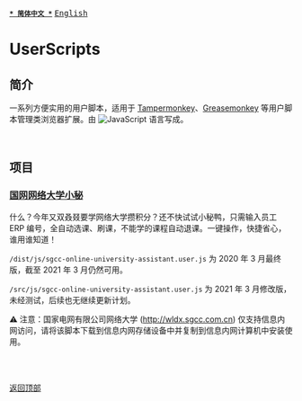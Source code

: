 [<kbd>**`* 简体中文 *`**</kbd>](https://github.com/francis-zhao/userscripts#readme "读我")
[<kbd>English</kbd>](https://github.com/francis-zhao/userscripts/blob/master/README.en.md "Readme")

# UserScripts

## 简介

一系列方便实用的用户脚本，适用于 [Tampermonkey](https://www.tampermonkey.net/ "Tampermonkey")、[Greasemonkey](https://www.greasespot.net/ "Greasemonkey") 等用户脚本管理类浏览器扩展。由 ![JavaScript](https://img.shields.io/github/languages/top/francis-zhao/userscripts?style=flat-square) 语言写成。

<br>

## 项目

### [国网网络大学小秘](https://github.com/francis-zhao/userscripts/blob/master/src/js/sgcc-online-university-assistant.user.js)

什么？今年又双叒叕要学网络大学攒积分？还不快试试小秘鸭，只需输入员工 ERP 编号，全自动选课、刷课，不能学的课程自动退课。一键操作，快捷省心，谁用谁知道！

`/dist/js/sgcc-online-university-assistant.user.js` 为 2020 年 3 月最终版，截至 2021 年 3 月仍然可用。

`/src/js/sgcc-online-university-assistant.user.js` 为 2021 年 3 月修改版，未经测试，后续也无继续更新计划。

⚠ 注意：国家电网有限公司网络大学 (http://wldx.sgcc.com.cn) 仅支持信息内网访问，请将该脚本下载到信息内网存储设备中并复制到信息内网计算机中安装使用。

<br>
<br>

[<kbd>返回顶部</kbd>](# "返回顶部")
